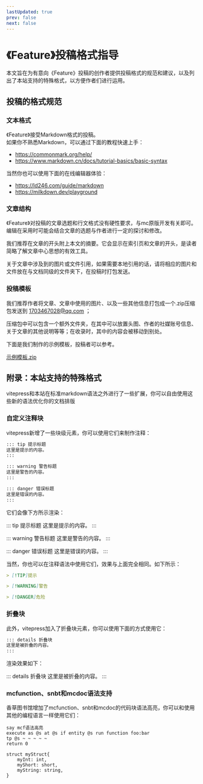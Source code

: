 ```yaml
---
lastUpdated: true
prev: false
next: false
---
```


<script setup>
import { useData } from 'vitepress'
import ColorLine from '/.vitepress/vue/ColorLine.vue'
const { isDark } = useData()
</script>

#  《Feature》投稿格式指导

<ColorLine :height="4"/>
本文旨在为有意向《Feature》投稿的创作者提供投稿格式的规范和建议，以及列出了本站支持的特殊格式，以方便作者们进行运用。

## 投稿的格式规范

### 文本格式
《Feature》接受Markdown格式的投稿。  
如果你不熟悉Markdown，可以通过下面的教程快速上手：
- https://commonmark.org/help/
- https://www.markdown.cn/docs/tutorial-basics/basic-syntax

当然你也可以使用下面的在线编辑器体验：
- https://ld246.com/guide/markdown
- https://milkdown.dev/playground

### 文章结构

《Feature》对投稿的文章选题和行文格式没有硬性要求，与mc原版开发有关即可。编辑在采用时可能会结合文章的选题与作者进行一定的探讨和修改。

我们推荐在文章的开头附上本文的摘要。它会显示在索引页和文章的开头，是读者简略了解文章中心思想的有效工具。

关于文章中涉及到的图片或文件引用，如果需要本地引用的话，请将相应的图片和文件放在与文档同级的文件夹下，在投稿时打包发送。

### 投稿模板

我们推荐作者将文章、文章中使用的图片、以及一些其他信息打包成一个.zip压缩包发送到 1703467028@qq.com ；

压缩包中可以包含一个额外文件夹，在其中可以放置头图、作者的社媒账号信息、关于文章的其他说明等等；在收录时，其中的内容会被移动到别处。

下面是我们制作的示例模板，投稿者可以参考。

[示例模板.zip](/feature/example.zip)

## 附录：本站支持的特殊格式

vitepress和本站在标准markdown语法之外进行了一些扩展，你可以自由使用这些新的语法优化你的文档排版

### 自定义注释块

vitepress新增了一些块级元素，你可以使用它们来制作注释：

```markdown
::: tip 提示标题
这里是提示的内容。
:::

::: warning 警告标题
这里是警告的内容。
:::

::: danger 错误标题
这里是错误的内容。
:::
```

它们会像下方所示渲染：

::: tip 提示标题
这里是提示的内容。
:::

::: warning 警告标题
这里是警告的内容。
:::

::: danger 错误标题
这里是错误的内容。
:::

当然，你也可以在注释语法中使用它们，效果与上面完全相同。如下所示：

```markdown
> [!TIP]提示

> [!WARNING]警告

> [!DANGER]危险
```

### 折叠块

此外，vitepress加入了折叠块元素，你可以使用下面的方式使用它：

```markdown
::: details 折叠块
这里是被折叠的内容。
:::
```

渲染效果如下：

::: details 折叠块
这里是被折叠的内容。
:::

### mcfunction、snbt和mcdoc语法支持

香草图书馆增加了mcfunction、snbt和mcdoc的代码块语法高亮，你可以和使用其他的编程语言一样使用它们：

```mcfunction
say mcf语法高亮
execute as @s at @s if entity @s run function foo:bar
tp @s ~ ~ ~ ~ ~
return 0
```

```mcdoc
struct myStruct{
	myInt: int,
	myShort: short,
	myString: string,
}
```